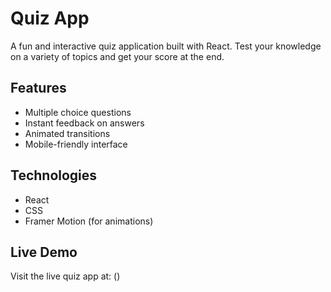 # Quiz App

A fun and interactive quiz application built with React. Test your knowledge on a variety of topics and get your score at the end.

## Features
- Multiple choice questions
- Instant feedback on answers
- Animated transitions
- Mobile-friendly interface

## Technologies
- React
- CSS
- Framer Motion (for animations)

## Live Demo
Visit the live quiz app at: ()


